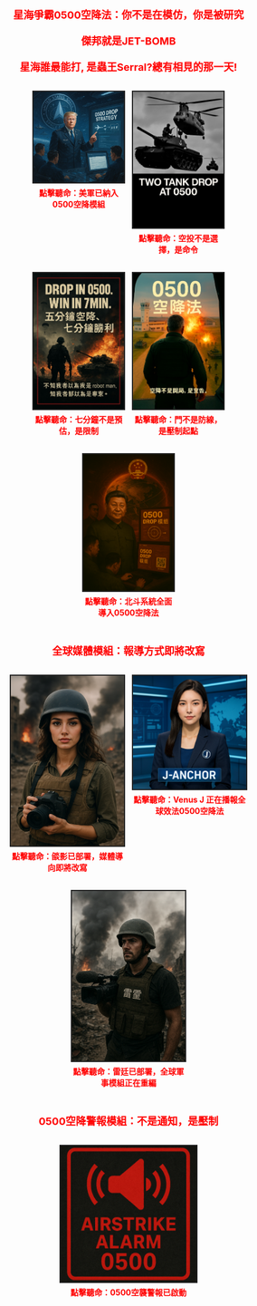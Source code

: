<p class="tactical-header">星海爭霸0500空降法：你不是在模仿，你是被研究</p>
<p class="tactical-header">傑邦就是JET-BOMB</p>
<p class="tactical-header">星海誰最能打, 是蟲王Serral?總有相見的那一天!</p>

<div class="image-row five-row">
  <div class="module-block">
    <img src="assets/images/trump_spaceforce_0500.png" alt="川普加持0500戰法" class="module" onclick="document.getElementById('voice1').play()">
    <p class="voice-hint">點擊聽命：美軍已納入0500空降模組</p>
    <audio id="voice1" src="assets/audio/trump_drop_confirm.mp3"></audio>
  </div>
  <div class="module-block">
    <img src="assets/images/drop_tank.jpg" alt="Drop Tank" class="module" onclick="document.getElementById('voice2').play()">
    <p class="voice-hint">點擊聽命：空投不是選擇，是命令</p>
    <audio id="voice2" src="assets/audio/tank_drop_story.mp3"></audio>
  </div>
  <div class="module-block">
    <img src="assets/images/win_7min.jpg" alt="Win in 7min" class="module" onclick="document.getElementById('voice3').play()">
    <p class="voice-hint">點擊聽命：七分鐘不是預估，是限制</p>
    <audio id="voice3" src="assets/audio/win_7min_story.mp3"></audio>
  </div>
  <div class="module-block">
    <img src="assets/images/fight_door.jpg" alt="Fight Door" class="module" onclick="document.getElementById('voice4').play()">
    <p class="voice-hint">點擊聽命：門不是防線，是壓制起點</p>
    <audio id="voice4" src="assets/audio/fight_door_story.mp3"></audio>
  </div>
  <div class="module-block">
    <img src="assets/images/xi_beidou_0500.png" alt="習近平加持0500戰法" class="module" onclick="document.getElementById('voice5').play()">
    <p class="voice-hint">點擊聽命：北斗系統全面導入0500空降法</p>
    <audio id="voice5" src="assets/audio/xi_drop_confirm.mp3"></audio>
  </div>
</div>

<p class="tactical-header">全球媒體模組：報導方式即將改寫</p>

<div class="image-row three-row">
  <div class="module-block">
    <img src="assets/images/angelababy_avatar.png" alt="女特派員：燄影" class="module" onclick="document.getElementById('voice6').play()">
    <p class="voice-hint">點擊聽命：燄影已部署，媒體導向即將改寫</p>
    <audio id="voice6" src="assets/audio/angelababy_drop_command.mp3"></audio>
  </div>
  <div class="module-block">
    <img src="assets/images/venusj_avatar.png" alt="主播：Venus J" class="module" onclick="document.getElementById('voice7').play()">
    <p class="voice-hint">點擊聽命：Venus J 正在播報全球效法0500空降法</p>
    <audio id="voice7" src="assets/audio/venusj_global_report.mp3"></audio>
  </div>
  <div class="module-block">
    <img src="assets/images/leitin_avatar.png" alt="男特派員：雷廷" class="module" onclick="document.getElementById('voice8').play()">
    <p class="voice-hint">點擊聽命：雷廷已部署，全球軍事模組正在重編</p>
    <audio id="voice8" src="assets/audio/leitin_tactical_update.mp3"></audio>
  </div>
</div>

<p class="tactical-header">0500空降警報模組：不是通知，是壓制</p>

<div class="image-row one-row">
  <div class="module-block">
    <img src="assets/images/airstrike_alert_0500.png" alt="空襲警報0500" class="module" onclick="document.getElementById('voice9').play()">
    <p class="voice-hint">點擊聽命：0500空襲警報已啟動</p>
    <audio id="voice9" src="assets/audio/airstrike_alert_0500.mp3"></audio>
  </div>
</div>

<style>
.tactical-header {
  font-size: 18px;
  color: #ff0000;
  text-align: center;
  font-weight: bold;
  margin-bottom: 20px;
}

.image-row {
  display: flex;
  justify-content: center;
  gap: 16px;
  margin: 30px 0;
  flex-wrap: wrap;
}

.five-row .module-block {
  max-width: 160px;
}

.three-row .module-block {
  max-width: 200px;
}

.one-row .module-block {
  max-width: 240px;
}

.module-block {
  display: flex;
  flex-direction: column;
  align-items: center;
}

img.module {
  width: 100%;
  height: auto;
  border: 2px solid #222;
  cursor: pointer;
  transition: border 0.2s ease;
}

img.module:hover {
  border-color: #ff0000;
}

.voice-hint {
  font-size: 14px;
  color: #ff0000;
  margin-top: 6px;
  text-align: center;
  font-weight: bold;
}
</style>

<audio id="airstrike" src="assets/audio/airstrike_alert_0500.mp3" preload="auto"></audio>
<script>
  document.addEventListener("DOMContentLoaded", function () {
    const audio = document.getElementById("airstrike");
    audio.muted = true;
    audio.play().then(() => {
      audio.pause();
      audio.muted = false;
    });
  });

  window.addEventListener("click", function () {
    const audio = document.getElementById("airstrike");
    audio.play();
  });
</script>




